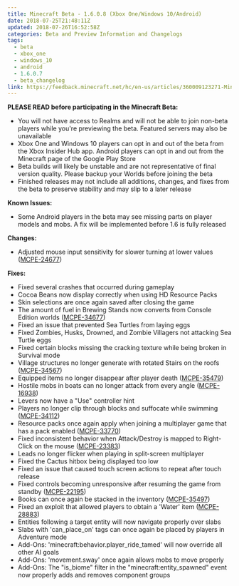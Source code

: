 ```yaml
---
title: Minecraft Beta - 1.6.0.8 (Xbox One/Windows 10/Android)
date: 2018-07-25T21:48:11Z
updated: 2018-07-26T16:52:58Z
categories: Beta and Preview Information and Changelogs
tags:
  - beta
  - xbox_one
  - windows_10
  - android
  - 1.6.0.7
  - beta_changelog
link: https://feedback.minecraft.net/hc/en-us/articles/360009123271-Minecraft-Beta-1-6-0-8-Xbox-One-Windows-10-Android-
---
```


**PLEASE READ before participating in the Minecraft Beta:**

- You will not have access to Realms and will not be able to join non-beta players while you're previewing the beta. Featured servers may also be unavailable
- Xbox One and Windows 10 players can opt in and out of the beta from the Xbox Insider Hub app. Android players can opt in and out from the Minecraft page of the Google Play Store
- Beta builds will likely be unstable and are not representative of final version quality. Please backup your Worlds before joining the beta
- Finished releases may not include all additions, changes, and fixes from the beta to preserve stability and may slip to a later release

**Known Issues:**

- Some Android players in the beta may see missing parts on player models and mobs. A fix will be implemented before 1.6 is fully released

**Changes:**

- Adjusted mouse input sensitivity for slower turning at lower values ([MCPE-24677](https://bugs.mojang.com/browse/MCPE-24677))

**Fixes:**

- Fixed several crashes that occurred during gameplay
- Cocoa Beans now display correctly when using HD Resource Packs
- Skin selections are once again saved after closing the game
- The amount of fuel in Brewing Stands now converts from Console Edition worlds ([MCPE-34677](https://bugs.mojang.com/browse/MCPE-34677))
- Fixed an issue that prevented Sea Turtles from laying eggs
- Fixed Zombies, Husks, Drowned, and Zombie Villagers not attacking Sea Turtle eggs
- Fixed certain blocks missing the cracking texture while being broken in Survival mode
- Village structures no longer generate with rotated Stairs on the roofs ([MCPE-34567](https://bugs.mojang.com/browse/MCPE-34567))
- Equipped items no longer disappear after player death ([MCPE-35479](https://bugs.mojang.com/browse/MCPE-35479))
- Hostile mobs in boats can no longer attack from every angle ([MCPE-16938](https://bugs.mojang.com/browse/MCPE-16938))
- Levers now have a "Use" controller hint
- Players no longer clip through blocks and suffocate while swimming ([MCPE-34112](https://bugs.mojang.com/browse/MCPE-34112))
- Resource packs once again apply when joining a multiplayer game that has a pack enabled ([MCPE-33770](https://bugs.mojang.com/browse/MCPE-33770))
- Fixed inconsistent behavior when Attack/Destroy is mapped to Right-Click on the mouse ([MCPE-23383](https://bugs.mojang.com/browse/MCPE-23383))
- Leads no longer flicker when playing in split-screen multiplayer
- Fixed the Cactus hitbox being displayed too low
- Fixed an issue that caused touch screen actions to repeat after touch release
- Fixed controls becoming unresponsive after resuming the game from standby ([MCPE-22195](https://bugs.mojang.com/browse/MCPE-22195))
- Books can once again be stacked in the inventory ([MCPE-35497](https://bugs.mojang.com/browse/MCPE-35497))
- Fixed an exploit that allowed players to obtain a 'Water' item ([MCPE-28883](https://bugs.mojang.com/browse/MCPE-28883))
- Entities following a target entity will now navigate properly over slabs
- Slabs with 'can_place_on' tags can once again be placed by players in Adventure mode
- Add-Ons: 'minecraft:behavior.player_ride_tamed' will now override all other AI goals
- Add-Ons: 'movement.sway' once again allows mobs to move properly
- Add-Ons: The "is_biome" filter in the "minecraft:entity_spawned" event now properly adds and removes component groups
